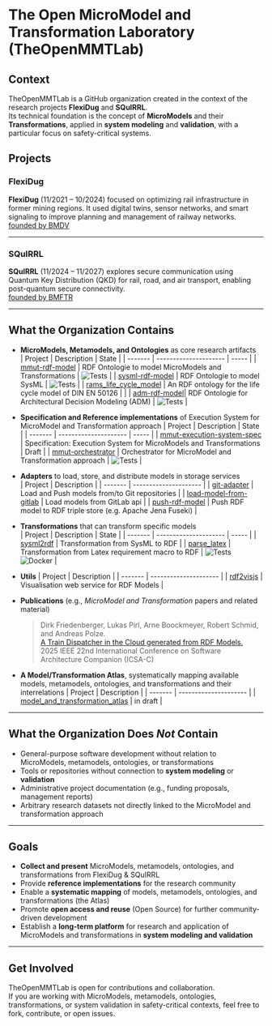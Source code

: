 # The Open MicroModel and Transformation Laboratory (TheOpenMMTLab)

## Context
TheOpenMMTLab is a GitHub organization created in the context of the research projects **FlexiDug** and **SQuIRRL**.  
Its technical foundation is the concept of **MicroModels** and their **Transformations**, applied in **system modeling** and **validation**, with a particular focus on safety-critical systems.

## Projects

### FlexiDug
**FlexiDug** (11/2021 – 10/2024) focused on optimizing rail infrastructure in former mining regions. It used digital twins, sensor networks, and smart signaling to improve planning and management of railway networks.  
[founded by BMDV](https://www.bmv.de/SharedDocs/DE/Artikel/DG/mfund-projekte/flexidug.html)

---

### SQuIRRL
**SQuIRRL** (11/2024 – 11/2027) explores secure communication using Quantum Key Distribution (QKD) for rail, road, and air transport, enabling post-quantum secure connectivity.  
[founded by BMFTR](https://www.forschung-it-sicherheit-kommunikationssysteme.de/projekte/squirrl)


---

## What the Organization Contains
- **MicroModels, Metamodels, and Ontologies** as core research artifacts  
    | Project |      Description      | State |
    | ------- | --------------------- | ----- |
    | [mmut-rdf-model](https://github.com/TheOpenMMTLab/mmut-rdf-model) | RDF Ontologie to model MicroModels and Transformations | ![Tests](https://github.com/TheOpenMMTLab/sysml-rdf-model/actions/workflows/release.yml/badge.svg) |
    | [sysml-rdf-model](https://github.com/TheOpenMMTLab/mmut-rdf-model) | RDF Ontologie to model SysML | ![Tests](https://github.com/TheOpenMMTLab/sysml-rdf-model/actions/workflows/release.yml/badge.svg) |
    | [rams_life_cycle_model](https://github.com/TheOpenMMTLab/rams_life_cycle_model) | An RDF ontology for the life cycle model of DIN EN 50126 | |
    | [adm-rdf-model](https://github.com/TheOpenMMTLab/adm-rdf-model)| RDF Ontologie for Architectural Decision Modeling (ADM) | ![Tests](https://github.com/TheOpenMMTLab/adm-rdf-model/actions/workflows/release.yml/badge.svg) |


- **Specification and Reference implementations** of Execution System for MicroModel and Transformation approach 
    | Project |      Description      | State |
    | ------- | --------------------- | ----- |
    | [mmut-execution-system-spec](https://github.com/TheOpenMMTLab/mmut-execution-system-spec) | Specification: Execution System for MicroModels and Transformations | Draft |
    | [mmut-orchestrator](https://github.com/TheOpenMMTLab/mmut-orchestrator) | Orchestrator for MicroModel and Transformation approach | ![Tests](https://github.com/TheOpenMMTLab/mmut-orchestrator/actions/workflows/python-tests.yml/badge.svg) |



- **Adapters** to load, store, and distribute models in storage services  
    | Project |      Description      |
    | ------- | --------------------- |
    | [git-adapter](https://github.com/TheOpenMMTLab/git-adapter) | Load and Push models from/to Git repositories | 
    | [load-model-from-gitlab](https://github.com/TheOpenMMTLab/load-model-from-gitlab) | Load models from GitLab api | 
    | [push-rdf-model](https://github.com/TheOpenMMTLab/push-rdf-model) | Push RDF model to RDF triple store (e.g. Apache Jena Fuseki) | 

- **Transformations** that can transform specific models  
    | Project |      Description      | State |
    | ------- | --------------------- | ----- |
    | [sysml2rdf](https://github.com/TheOpenMMTLab/sysml2rdf) | Transformation from SysML to RDF | 
    | [parse_latex](https://github.com/TheOpenMMTLab/parse_latex) | Transformation from Latex requirement macro to RDF | ![Tests](https://github.com/TheOpenMMTLab/parse_latex/actions/workflows/python-tests.yml/badge.svg) ![Docker](https://github.com/TheOpenMMTLab/parse_latex/actions/workflows/docker-image.yml/badge.svg) |

- **Utils** 
    | Project |      Description      |
    | ------- | --------------------- |
    | [rdf2visjs](https://github.com/TheOpenMMTLab/rdf2visjs) | Visualisation web service for RDF Models | 


- **Publications** (e.g., *MicroModel and Transformation* papers and related material)  
    > Dirk Friedenberger, Lukas Pirl, Arne Boockmeyer, Robert Schmid, and Andreas Polze.<br>
    > [A Train Dispatcher in the Cloud generated from RDF Models.](https://www.researchgate.net/publication/390516349_A_Train_Dispatcher_in_the_Cloud_generated_from_RDF_Models)<br>
    > 2025 IEEE 22nd International Conference on Software Architecture Companion (ICSA-C) 

- **A Model/Transformation Atlas**, systematically mapping available models, metamodels, ontologies, and transformations and their interrelations 
    | Project |      Description      |
    | ------- | --------------------- |
    | [model_and_transformation_atlas](https://github.com/TheOpenMMTLab/model_and_transformation_atlas) | in draft | 

---

## What the Organization Does *Not* Contain
- General-purpose software development without relation to MicroModels, metamodels, ontologies, or transformations  
- Tools or repositories without connection to **system modeling** or **validation**  
- Administrative project documentation (e.g., funding proposals, management reports)  
- Arbitrary research datasets not directly linked to the MicroModel and transformation approach  

---

## Goals
- **Collect and present** MicroModels, metamodels, ontologies, and transformations from FlexiDug & SQuIRRL  
- Provide **reference implementations** for the research community  
- Enable a **systematic mapping** of models, metamodels, ontologies, and transformations (the Atlas)  
- Promote **open access and reuse** (Open Source) for further community-driven development  
- Establish a **long-term platform** for research and application of MicroModels and transformations in **system modeling and validation**  

---

## Get Involved
TheOpenMMTLab is open for contributions and collaboration.  
If you are working with MicroModels, metamodels, ontologies, transformations, or system validation in safety-critical contexts, feel free to fork, contribute, or open issues.
